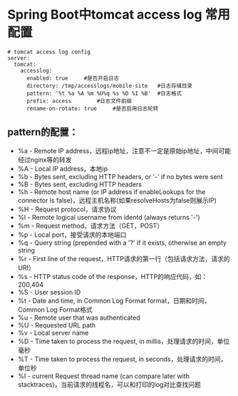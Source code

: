 # Spring Boot中tomcat access log 常用配置

```
# tomcat access log config
server:
  tomcat:
    accesslog:
      enabled: true		#是否开启日志
      directory: /tmp/accesslogs/mobile-site   #日志存储目录
      pattern: '%t %a %A %m %U%q %s %D %I %B'  #日志格式
      prefix: access		#日志文件前缀
      rename-on-rotate: true	 #是否启用日志轮转
```

## pattern的配置：

* %a - Remote IP address，远程ip地址，注意不一定是原始ip地址，中间可能经过nginx等的转发
* %A - Local IP address，本地ip
* %b - Bytes sent, excluding HTTP headers, or '-' if no bytes were sent
* %B - Bytes sent, excluding HTTP headers
* %h - Remote host name (or IP address if enableLookups for the connector is false)，远程主机名称(如果resolveHosts为false则展示IP)
* %H - Request protocol，请求协议
* %l - Remote logical username from identd (always returns '-')
* %m - Request method，请求方法（GET，POST）
* %p - Local port，接受请求的本地端口
* %q - Query string (prepended with a '?' if it exists, otherwise an empty string
* %r - First line of the request，HTTP请求的第一行（包括请求方法，请求的URI）
* %s - HTTP status code of the response，HTTP的响应代码，如：200,404
* %S - User session ID
* %t - Date and time, in Common Log Format format，日期和时间，Common Log Format格式
* %u - Remote user that was authenticated
* %U - Requested URL path
* %v - Local server name
* %D - Time taken to process the request, in millis，处理请求的时间，单位毫秒
* %T - Time taken to process the request, in seconds，处理请求的时间，单位秒
* %I - current Request thread name (can compare later with stacktraces)，当前请求的线程名，可以和打印的log对比查找问题